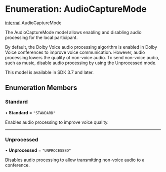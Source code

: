 # Enumeration: AudioCaptureMode

[internal](../modules/internal.md).AudioCaptureMode

The AudioCaptureMode model allows enabling and disabling audio processing for the local participant.

By default, the Dolby Voice audio processing algorithm is enabled in Dolby Voice conferences to improve voice communication. However, audio processing lowers the quality of non-voice audio. To send non-voice audio, such as music, disable audio processing by using the Unprocessed mode.

This model is available in SDK 3.7 and later.

## Enumeration Members

### Standard

• **Standard** = ``"STANDARD"``

Enables audio processing to improve voice quality.

___

### Unprocessed

• **Unprocessed** = ``"UNPROCESSED"``

Disables audio processing to allow transmitting non-voice audio to a conference.

